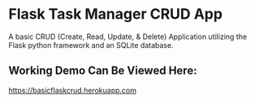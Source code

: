 # Flask Task Manager CRUD App
A basic CRUD (Create, Read, Update, & Delete) Application utilizing the Flask python framework and an SQLite database.

## Working Demo Can Be Viewed Here:
https://basicflaskcrud.herokuapp.com